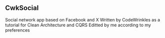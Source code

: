 ## CwkSocial
Social network app based on Facebook and X
Written by CodeWrinkles as a tutorial for Clean Architecture and CQRS
Editted by me according to my preferences
 
